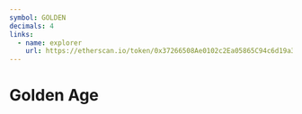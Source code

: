 ```yaml
---
symbol: GOLDEN
decimals: 4
links:
  - name: explorer
    url: https://etherscan.io/token/0x37266508Ae0102c2Ea05865C94c6d19a3B0af05a
---
```


# Golden Age
